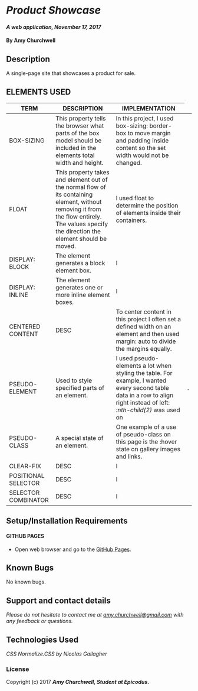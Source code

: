 # _Product Showcase_

#### _A web application, November 17, 2017_

#### By Amy Churchwell

## Description

A single-page site that showcases a product for sale.

## ELEMENTS USED

| TERM  | DESCRIPTION  | IMPLEMENTATION |
|---|---|---|
| BOX-SIZING  | This property tells the browser what parts of the box model should be included in the elements total width and height.  | In this project, I used box-sizing: border-box to move margin and padding inside content so the set width would not be changed.|
| FLOAT  | This property takes and element out of the normal flow of its containing element, without removing it from the flow entirely. The values specify the direction the element should be moved.  | I used float to determine the position of elements inside their containers. |
|   DISPLAY: BLOCK   | The element generates a block element box.  | I  |
|   DISPLAY: INLINE   | The element generates one or more inline element boxes.  | I  |
|   CENTERED CONTENT   | DESC  | To center content in this project I often set a defined width on an element and then used margin: auto to divide the margins equally. |
|   PSEUDO-ELEMENT   | Used to style specified parts of an element.  | I used pseudo-elements a lot when styling the table. For example, I wanted every second table data in a row to align right instead of left: *:nth-child(2)* was used on <td>. |
|   PSEUDO-CLASS   | A special state of an element.  | One example of a use of pseudo-class on this page is the :hover state on gallery images and links.  |
|   CLEAR-FIX   | DESC  | I  |
|   POSITIONAL SELECTOR   | DESC  | I  |
|   SELECTOR COMBINATOR   | DESC  | I  |

## Setup/Installation Requirements

#### GITHUB PAGES
* Open web browser and go to the [GitHub Pages][4].

[4]: https://amychurchwell.github.io/product/index.html "GitHub Pages"

## Known Bugs

No known bugs.

## Support and contact details

_Please do not hesitate to contact me at amy.churchwell@gmail.com with any feedback or questions._

## Technologies Used

_CSS_
_Normalize.CSS by Nicolas Gallagher_

### License

Copyright (c) 2017 **_Amy Churchwell, Student at Epicodus._**
